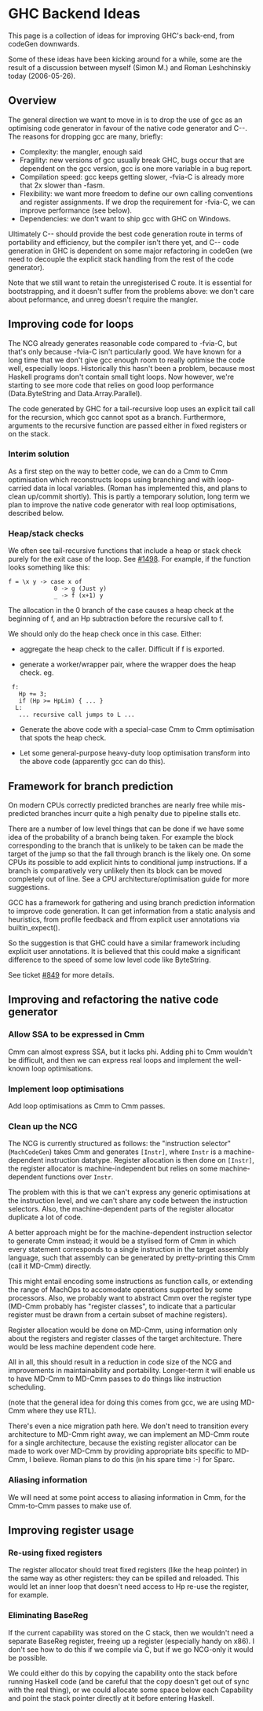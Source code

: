 # GHC Backend Ideas


This page is a collection of ideas for improving GHC's back-end, from
codeGen downwards.


Some of these ideas have been kicking around for a while, some are the
result of a discussion between myself (Simon M.) and Roman
Leshchinskiy today (2006-05-26).

## Overview


The general direction we want to move in is to drop the use of gcc as
an optimising code generator in favour of the native code generator
and C--.  The reasons for dropping gcc are many, briefly:

- Complexity: the mangler, enough said
- Fragility: new versions of gcc usually break GHC, bugs occur
  that are dependent on the gcc version, gcc is one more variable
  in a bug report.
- Compilation speed: gcc keeps getting slower, -fvia-C is already
  more that 2x slower than -fasm.
- Flexibility: we want more freedom to define our own calling conventions
  and register assignments.  If we drop the requirement for -fvia-C,
  we can improve performance (see below).
- Dependencies: we don't want to ship gcc with GHC on Windows.


Ultimately C-- should provide the best code generation route in terms
of portability and efficiency, but the compiler isn't there yet, and
C-- code generation in GHC is dependent on some major refactoring in
codeGen (we need to decouple the explicit stack handling from the rest
of the code generator).


Note that we still want to retain the unregisterised C route.  It is
essential for bootstrapping, and it doesn't suffer from the problems
above: we don't care about peformance, and unreg doesn't require the
mangler.

## Improving code for loops


The NCG already generates reasonable code compared to -fvia-C, but
that's only because -fvia-C isn't particularly good.  We have known
for a long time that we don't give gcc enough room to really optimise the
code well, especially loops.  Historically this hasn't been a problem,
because most Haskell programs don't contain small tight loops.  Now
however, we're starting to see more code that relies on good loop
performance (Data.ByteString and Data.Array.Parallel).


The code generated by GHC for a tail-recursive loop uses an explicit
tail call for the recursion, which gcc cannot spot as a branch.
Furthermore, arguments to the recursive function are passed either in
fixed registers or on the stack.

### Interim solution


As a first step on the way to better code, we can do a Cmm to Cmm
optimisation which reconstructs loops using branching and with
loop-carried data in local variables.  (Roman has implemented this,
and plans to clean up/commit shortly).  This is partly a temporary
solution, long term we plan to improve the native code generator with
real loop optimisations, described below.

### Heap/stack checks



We often see tail-recursive functions that include a heap or stack
check purely for the exit case of the loop.  See [\#1498](https://gitlab.haskell.org/ghc/ghc/issues/1498). For example, if the
function looks something like this:


```wiki
f = \x y -> case x of
             0 -> g (Just y)
             _ -> f (x+1) y
```


The allocation in the 0 branch of the case causes a heap check at the
beginning of f, and an Hp subtraction before the recursive call to f.


We should only do the heap check once in this case.  Either: 

- aggregate the heap check to the caller.  Difficult if f is
  exported.

- generate a worker/wrapper pair, where the wrapper does the heap
  check.  eg.

```wiki
 f:  
   Hp += 3;
   if (Hp >= HpLim) { ... }
  L:
   ... recursive call jumps to L ...
```

- Generate the above code with a special-case Cmm to Cmm optimisation that
  spots the heap check.

- Let some general-purpose heavy-duty loop optimisation transform
  into the above code (apparently gcc can do this).

## Framework for branch prediction


On modern CPUs correctly predicted branches are nearly free while mis-predicted branches incurr quite a high penalty due to pipeline stalls etc.


There are a number of low level things that can be done if we have some idea of the probability of a branch being taken. For example the block corresponding to the branch that is unlikely to be taken can be made the target of the jump so that the fall through branch is the likely one. On some CPUs its possible to add explicit hints to conditional jump instructions. If a branch is comparatively very unlikely then its block can be moved completely out of line. See a CPU architecture/optimisation guide for more suggestions.


GCC has a framework for gathering and using branch prediction information to improve code generation. It can get information from a static analysis and heuristics, from profile feedback and ffrom explicit user annotations via builtin_expect().


So the suggestion is that GHC could have a similar framework including explicit user annotations. It is believed that this could make a significant difference to the speed of some low level code like ByteString.


See ticket [\#849](https://gitlab.haskell.org/ghc/ghc/issues/849) for more details.

## Improving and refactoring the native code generator

### Allow SSA to be expressed in Cmm


Cmm can almost express SSA, but it lacks phi.  Adding phi to Cmm
wouldn't be difficult, and then we can express real loops and
implement the well-known loop optimisations.

### Implement loop optimisations


Add loop optimisations as Cmm to Cmm passes.

### Clean up the NCG


The NCG is currently structured as follows: the "instruction selector"
(`MachCodeGen`) takes Cmm and generates `[Instr]`, where
`Instr` is a machine-dependent instruction datatype.  Register
allocation is then done on `[Instr]`, the register allocator is
machine-independent but relies on some machine-dependent functions
over `Instr`.


The problem with this is that we can't express any generic
optimisations at the instruction level, and we can't share any code
between the instruction selectors.  Also, the machine-dependent parts
of the register allocator duplicate a lot of code.


A better approach might be for the machine-dependent instruction
selector to generate Cmm instead; it would be a stylised form of Cmm
in which every statement corresponds to a single instruction in the
target assembly language, such that assembly can be generated by
pretty-printing this Cmm (call it MD-Cmm) directly.


This might entail encoding some instructions as function calls, or
extending the range of MachOps to accomodate operations supported by
some processors.  Also, we probably want to abstract Cmm over the
register type (MD-Cmm probably has "register classes", to indicate
that a particular register must be drawn from a certain subset of
machine registers).


Register allocation would be done on MD-Cmm, using information only
about the registers and register classes of the target architecture.
There would be less machine dependent code here.


All in all, this should result in a reduction in code size of the NCG
and improvements in maintainability and portability.  Longer-term it
will enable us to have MD-Cmm to MD-Cmm passes to do things like
instruction scheduling.


(note that the general idea for doing this comes from gcc, we are
using MD-Cmm where they use RTL).


There's even a nice migration path here.  We don't need to transition
every architecture to MD-Cmm right away, we can implement an MD-Cmm
route for a single architecture, because the existing register
allocator can be made to work over MD-Cmm by providing appropriate
bits specific to MD-Cmm, I believe.  Roman plans to do this (in his
spare time :-) for Sparc.

### Aliasing information


We will need at some point access to aliasing information in Cmm, for
the Cmm-to-Cmm passes to make use of.

## Improving register usage

### Re-using fixed registers


The register allocator should treat fixed registers (like the heap
pointer) in the same way as other registers: they can be spilled and
reloaded.  This would let an inner loop that doesn't need access to Hp
re-use the register, for example.

### Eliminating BaseReg


If the current capability was stored on the C stack, then we wouldn't
need a separate BaseReg register, freeing up a register (especially
handy on x86).  I don't see how to do this if we compile via C, but if
we go NCG-only it would be possible.


We could either do this by copying the capability onto the stack
before running Haskell code (and be careful that the copy doesn't get
out of sync with the real thing), or we could allocate some space
below each Capability and point the stack pointer directly at it
before entering Haskell.
